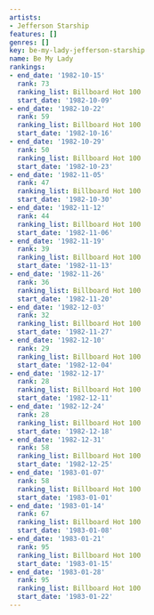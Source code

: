 ```yaml
---
artists:
- Jefferson Starship
features: []
genres: []
key: be-my-lady-jefferson-starship
name: Be My Lady
rankings:
- end_date: '1982-10-15'
  rank: 73
  ranking_list: Billboard Hot 100
  start_date: '1982-10-09'
- end_date: '1982-10-22'
  rank: 59
  ranking_list: Billboard Hot 100
  start_date: '1982-10-16'
- end_date: '1982-10-29'
  rank: 50
  ranking_list: Billboard Hot 100
  start_date: '1982-10-23'
- end_date: '1982-11-05'
  rank: 47
  ranking_list: Billboard Hot 100
  start_date: '1982-10-30'
- end_date: '1982-11-12'
  rank: 44
  ranking_list: Billboard Hot 100
  start_date: '1982-11-06'
- end_date: '1982-11-19'
  rank: 39
  ranking_list: Billboard Hot 100
  start_date: '1982-11-13'
- end_date: '1982-11-26'
  rank: 36
  ranking_list: Billboard Hot 100
  start_date: '1982-11-20'
- end_date: '1982-12-03'
  rank: 32
  ranking_list: Billboard Hot 100
  start_date: '1982-11-27'
- end_date: '1982-12-10'
  rank: 29
  ranking_list: Billboard Hot 100
  start_date: '1982-12-04'
- end_date: '1982-12-17'
  rank: 28
  ranking_list: Billboard Hot 100
  start_date: '1982-12-11'
- end_date: '1982-12-24'
  rank: 28
  ranking_list: Billboard Hot 100
  start_date: '1982-12-18'
- end_date: '1982-12-31'
  rank: 58
  ranking_list: Billboard Hot 100
  start_date: '1982-12-25'
- end_date: '1983-01-07'
  rank: 58
  ranking_list: Billboard Hot 100
  start_date: '1983-01-01'
- end_date: '1983-01-14'
  rank: 67
  ranking_list: Billboard Hot 100
  start_date: '1983-01-08'
- end_date: '1983-01-21'
  rank: 95
  ranking_list: Billboard Hot 100
  start_date: '1983-01-15'
- end_date: '1983-01-28'
  rank: 95
  ranking_list: Billboard Hot 100
  start_date: '1983-01-22'
---
```



